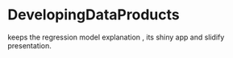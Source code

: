 DevelopingDataProducts
======================

keeps the regression model explanation , its shiny app and slidify presentation.
